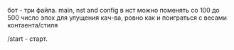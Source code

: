 бот - три файла. main, nst and config
в нст можно поменять со 100 до 500 число эпох для улущения кач-ва, ровно как и поиграться с весами контаента/стиля

/start - старт. 


